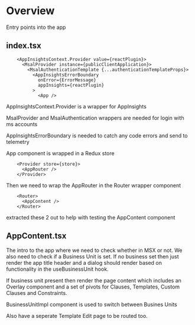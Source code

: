# Overview

Entry points into the app

## index.tsx

```
    <AppInsightsContext.Provider value={reactPlugin}>
      <MsalProvider instance={publicClientApplication}>
        <MsalAuthenticationTemplate {...authenticationTemplateProps}>
          <AppInsightsErrorBoundary
            onError={ErrorMessage}
            appInsights={reactPlugin}
          >
            <App />
```

AppInsightsContext.Provider is a wrapper for AppInsights

MsalProvider and MsalAuthentication wrappers are needed for login with ms accounts

AppInsightsErrorBoundary is needed to catch any code errors and send to telemetry

App component is wrapped in a Redux store

```
    <Provider store={store}>
      <AppRouter />
    </Provider>
```

Then we need to wrap the AppRouter in the Router wrapper component

```
    <Router>
      <AppContent />
    </Router>
```

extracted these 2 out to help with testing the AppContent component

## AppContent.tsx

The intro to the app where we need to check whether in MSX or not. We also need to check if a Business Unit is set. If no business set then just render the app title header and a dialog should render based on functionality in the useBusinessUnit hook.

If business unit present then render the page content which includes an Overlay component and a set of pivots for Clauses, Templates, Custom Clauses and Constraints.

BusinessUnitImpl component is used to switch between Busines Units

Also have a seperate Template Edit page to be routed too.
